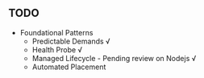 ## TODO

- Foundational Patterns
   * Predictable Demands √
   * Health Probe √
   * Managed Lifecycle - Pending review on Nodejs √
   * Automated Placement
